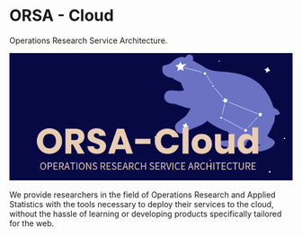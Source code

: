 # ORSA - Cloud

Operations Research Service Architecture.

![ORSA - Cloud logo](_static/ORSA-logo-wide.png)

We provide researchers in the field of Operations Research and Applied Statistics with the tools necessary to deploy their services to the cloud, without the hassle of learning or developing products specifically tailored for the web.
